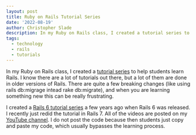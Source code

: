```yaml
---
layout: post
title: Ruby on Rails Tutorial Series
date: '2022-08-19'
author: Christopher Slade
description: In my Ruby on Rails class, I created a tutorial series to help students to follow to learn Rails.
tags: 
  - technology
  - rails
  - tutorials
---
```


In my Ruby on Rails class, I created a [tutorial series](https://www.youtube.com/playlist?list=PLmz7pZjxnS1XAnpk7lLyCRLbtCYaSNkpE) to help students learn Rails. I know there are a lot of tutorials out there, but a lot of them are done in older versions of Rails. There are quite a few breaking changes (like using rails db:migrage intead rake db:migrate), and when you are learning something new this can be really frustrating. 


I created a [Rails 6 tutorial series](https://www.youtube.com/playlist?list=PLmz7pZjxnS1VlA-k5qpji6aYDYys0MbIA) a few years ago when Rails 6 was released. I recently just redid the tutorial in Rails 7. All of the videos are posted on my [YouTube channel](https://www.youtube.com/channel/UCk415givMQzyhe4Lmxg8o9w). I do not post the code because then students just copy and paste my code, which usually bypasses the learning process.

